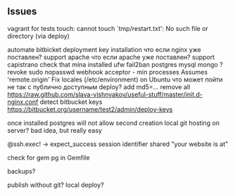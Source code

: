 ## Issues

vagrant for tests
touch: cannot touch `tmp/restart.txt': No such file or directory (via deploy)

automate bitbicket deployment key installation
что если nginx уже поставлен?
support apache
что если apache уже поставлен?
support capistrano
check that mina installed
ufw
fail2ban
postgres
mysql
mongo ?
revoke sudo nopasswd
webhook acceptor - min processes
Assumes 'remote.origin'
Fix locales (/etc/environment) on Ubuntu
что может пойти не так с публично доступным deploy? add md5=...
remove all https://raw.github.com/slava-vishnyakov/useful-stuff/master/init.d-nginx.conf
detect bitbucket keys https://bitbucket.org/username/test2/admin/deploy-keys

once installed postgres will not allow second creation
local git hosting on server? bad idea, but really easy

@ssh.exec! -> expect_success
session identifier shared
"your website is at"

check for gem pg in Gemfile

backups?

publish without git? local deploy?